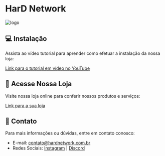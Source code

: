 # HarD Network

<img src="https://i.imgur.com/2f6eSu2.gif" alt="logo">

## 💻 Instalação
Assista ao vídeo tutorial para aprender como efetuar a instalação da nossa loja:

[Link para o tutorial em vídeo no YouTube](https://www.youtube.com/watch?v=YzrTvPT0YTQ)

## 🛒 Acesse Nossa Loja

Visite nossa loja online para conferir nossos produtos e serviços:

[Link para a sua loja](https://hardnetwork.com.br)

## 🤝 Contato

Para mais informações ou dúvidas, entre em contato conosco:

- E-mail: <contato@hardnetwork.com.br>
- Redes Sociais: [Instagram](https://instagram.com/hard.network/) | [Discord](https://discord.gg/UhRJkPj9d4)
